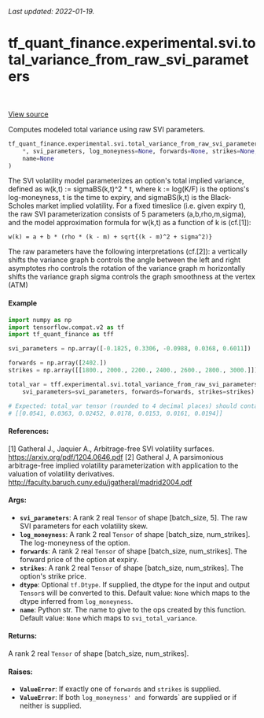 <!--
This file is generated by a tool. Do not edit directly.
For open-source contributions the docs will be updated automatically.
-->

*Last updated: 2022-01-19.*

<div itemscope itemtype="http://developers.google.com/ReferenceObject">
<meta itemprop="name" content="tf_quant_finance.experimental.svi.total_variance_from_raw_svi_parameters" />
<meta itemprop="path" content="Stable" />
</div>

# tf_quant_finance.experimental.svi.total_variance_from_raw_svi_parameters

<!-- Insert buttons and diff -->

<table class="tfo-notebook-buttons tfo-api" align="left">
</table>

<a target="_blank" href="https://github.com/google/tf-quant-finance/blob/master/tf_quant_finance/experimental/svi/parameterizations.py">View source</a>



Computes modeled total variance using raw SVI parameters.

```python
tf_quant_finance.experimental.svi.total_variance_from_raw_svi_parameters(
    *, svi_parameters, log_moneyness=None, forwards=None, strikes=None, dtype=None,
    name=None
)
```



<!-- Placeholder for "Used in" -->

The SVI volatility model parameterizes an option's total implied variance,
defined as w(k,t) := sigmaBS(k,t)^2 * t, where k := log(K/F) is the options's
log-moneyness, t is the time to expiry, and sigmaBS(k,t) is the Black-Scholes
market implied volatility. For a fixed timeslice (i.e. given expiry t), the
raw SVI parameterization consists of 5 parameters (a,b,rho,m,sigma), and
the model approximation formula for w(k,t) as a function of k is (cf.[1]):
```None
w(k) = a + b * (rho * (k - m) + sqrt{(k - m)^2 + sigma^2)}
```
The raw parameters have the following interpretations (cf.[2]):
a      vertically shifts the variance graph
b      controls the angle between the left and right asymptotes
rho    controls the rotation of the variance graph
m      horizontally shifts the variance graph
sigma  controls the graph smoothness at the vertex (ATM)

#### Example

```python
import numpy as np
import tensorflow.compat.v2 as tf
import tf_quant_finance as tff

svi_parameters = np.array([-0.1825, 0.3306, -0.0988, 0.0368, 0.6011])

forwards = np.array([2402.])
strikes = np.array([[1800., 2000., 2200., 2400., 2600., 2800., 3000.]])

total_var = tff.experimental.svi.total_variance_from_raw_svi_parameters(
    svi_parameters=svi_parameters, forwards=forwards, strikes=strikes)

# Expected: total_var tensor (rounded to 4 decimal places) should contain
# [[0.0541, 0.0363, 0.02452, 0.0178, 0.0153, 0.0161, 0.0194]]
```

#### References:
[1] Gatheral J., Jaquier A., Arbitrage-free SVI volatility surfaces.
https://arxiv.org/pdf/1204.0646.pdf
[2] Gatheral J, A parsimonious arbitrage-free implied volatility
parameterization with application to the valuation of volatility derivatives.
http://faculty.baruch.cuny.edu/jgatheral/madrid2004.pdf

#### Args:


* <b>`svi_parameters`</b>: A rank 2 real `Tensor` of shape [batch_size, 5]. The raw SVI
  parameters for each volatility skew.
* <b>`log_moneyness`</b>: A rank 2 real `Tensor` of shape [batch_size, num_strikes].
  The log-moneyness of the option.
* <b>`forwards`</b>: A rank 2 real `Tensor` of shape [batch_size, num_strikes]. The
  forward price of the option at expiry.
* <b>`strikes`</b>: A rank 2 real `Tensor` of shape [batch_size, num_strikes]. The
  option's strike price.
* <b>`dtype`</b>: Optional `tf.Dtype`. If supplied, the dtype for the input and output
  `Tensor`s will be converted to this.
  Default value: `None` which maps to the dtype inferred from
    `log_moneyness`.
* <b>`name`</b>: Python str. The name to give to the ops created by this function.
  Default value: `None` which maps to `svi_total_variance`.


#### Returns:

A rank 2 real `Tensor` of shape [batch_size, num_strikes].



#### Raises:


* <b>`ValueError`</b>: If exactly one of `forwards` and `strikes` is supplied.
* <b>`ValueError`</b>: If both `log_moneyness' and `forwards` are supplied or if
neither is supplied.